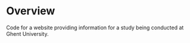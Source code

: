 # Overview

Code for a website providing information for a study being conducted at Ghent University.
 
